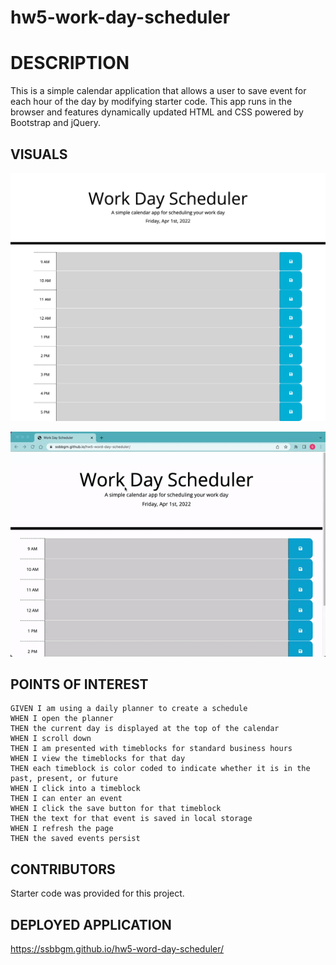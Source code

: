 # hw5-work-day-scheduler

# DESCRIPTION

This is a simple calendar application that allows a user to save event for each hour of the day by modifying starter code. This app runs in the browser and features dynamically updated HTML and CSS powered by Bootstrap and jQuery.

## VISUALS


![Project Start Page](./assets/images/scheduler-start-page.png)

![Demo of the project.](./assets/images/work-day-scheduler-demo.gif)

## POINTS OF INTEREST

```
GIVEN I am using a daily planner to create a schedule 
WHEN I open the planner 
THEN the current day is displayed at the top of the calendar 
WHEN I scroll down 
THEN I am presented with timeblocks for standard business hours 
WHEN I view the timeblocks for that day 
THEN each timeblock is color coded to indicate whether it is in the past, present, or future 
WHEN I click into a timeblock 
THEN I can enter an event 
WHEN I click the save button for that timeblock 
THEN the text for that event is saved in local storage 
WHEN I refresh the page 
THEN the saved events persist 
```

## CONTRIBUTORS

Starter code was provided for this project.

## DEPLOYED APPLICATION

https://ssbbgm.github.io/hw5-word-day-scheduler/

